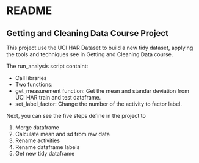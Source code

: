 
# README

## Getting and Cleaning Data Course Project

This project use the UCI HAR Dataset to build a new tidy dataset, applying the tools and techniques see in Getting and Cleaning Data course.

The run_analysis script containt:
- Call libraries
- Two functions: 
 - get_measurement function: Get the mean and standar deviation from UCI HAR train and test dataframe.
 - set_label_factor: Change the number of the activity to factor label.
 
Next, you can see the five steps define in the project to 
1. Merge dataframe
2. Calculate mean and sd from raw data
3. Rename activities
4. Rename dataframe labels
5. Get new tidy dataframe




